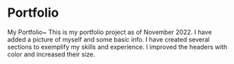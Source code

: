# Portfolio
My Portfolio~
This is my portfolio project as of November 2022. I have added a picture of myself and some basic info.
I have created several sections to exemplify my skills and experience.
I improved the headers with color and increased their size.